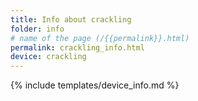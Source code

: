 ```yaml
---
title: Info about crackling
folder: info
# name of the page (/{{permalink}}.html)
permalink: crackling_info.html
device: crackling
---
```

{% include templates/device_info.md %}
